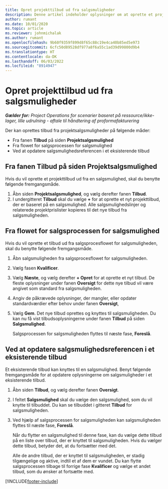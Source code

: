 ```yaml
---
title: Opret projekttilbud ud fra salgsmuligheder
description: Denne artikel indeholder oplysninger om at oprette et projekttilbud fra en salgsmulighed.
author: rumant
ms.date: 10/01/2020
ms.topic: article
ms.reviewer: johnmichalak
ms.author: rumant
ms.openlocfilehash: 9b60f9359f899d8f65c88c19e4ca40b85ed5e973
ms.sourcegitcommit: 6cfc50d89528df977a8f6a55c1ad39d99800d9b4
ms.translationtype: HT
ms.contentlocale: da-DK
ms.lasthandoff: 06/03/2022
ms.locfileid: "8914947"
---
```

# <a name="create-project-quotes-from-opportunities"></a>Opret projekttilbud ud fra salgsmuligheder

_**Gælder for:** Project Operations for scenarier baseret på ressource/ikke-lager, lille udrulning - aftale til håndtering af proformafakturering_

Der kan oprettes tilbud fra projektsalgsmuligheder på følgende måder:

- Fra fanen **Tilbud** på siden **Projektsalgsmulighed**
- Fra flowet for salgsprocessen for salgsmulighed
- Ved at opdatere salgsmulighedsreferencen i et eksisterende tilbud

## <a name="from-the-quotes-tab-of-the-project-opportunity-page"></a>Fra fanen Tilbud på siden Projektsalgsmulighed

Hvis du vil oprette et projekttilbud ud fra en salgsmulighed, skal du benytte følgende fremgangsmåde.

1. Åbn siden **Projektsalgsmulighed**, og vælg derefter fanen **Tilbud**. 
2. I undergitteret **Tilbud** skal du vælge **+** for at oprette et nyt projekttilbud, der er baseret på en salgsmulighed. Alle salgsmulighedslinjer og relaterede projektprislister kopieres til det nye tilbud fra salgsmuligheden.

## <a name="from-the-opportunity-sales-process-flow"></a>Fra flowet for salgsprocessen for salgsmulighed

Hvis du vil oprette et tilbud ud fra salgsprocesflowet for salgsmuligheden, skal du benytte følgende fremgangsmåde.

1. Åbn salgsmuligheden fra salgsprocesflowet for salgsmuligheden.
2. Vælg fasen **Kvalificer**. 
3. Vælg **Næste**, og vælg derefter **+ Opret** for at oprette et nyt tilbud. De fleste oplysninger under fanen **Oversigt** for dette nye tilbud vil være angivet som standard fra salgsmuligheden. 
4. Angiv de påkrævede oplysninger, der mangler, eller opdater standardværdier efter behov under fanen **Oversigt**,
5. Vælg **Gem**. Det nye tilbud oprettes og knyttes til salgsmuligheden. Du kan nu få vist tilbudsoplysningerne under fanen **Tilbud** på siden **Salgsmulighed**. 

   Salgsprocessen for salgsmuligheden flyttes til næste fase, **Foreslå**.


## <a name="by-updating-the-opportunity-reference-on-an-existing-quote"></a>Ved at opdatere salgsmulighedsreferencen i et eksisterende tilbud

Et eksisterende tilbud kan knyttes til en salgsmulighed. Benyt følgende fremgangsmåde for at opdatere oplysningerne om salgsmuligheder i et eksisterende tilbud.

1. Åbn siden **Tilbud**, og vælg derefter fanen **Oversigt**.
2. I feltet **Salgsmulighed** skal du vælge den salgsmulighed, som du vil knytte til tilbuddet. Du kan se tilbuddet i gitteret **Tilbud** for salgsmuligheden. 
3. Ved hjælp af salgsprocessen for salgsmuligheden kan salgsmuligheden flyttes til næste fase, **Foreslå**. 

   Når du flytter en salgsmulighed til denne fase, kan du vælge dette tilbud på en liste over tilbud, der er knyttet til salgsmuligheden. Hvis du vælger dette tilbud, betyder det, at du fortsætter med det.

   Alle de andre tilbud, der er knyttet til salgsmuligheden, er stadig tilgængelige og aktive, indtil et af dem er vundet. Du kan flytte salgsprocessen tilbage til forrige fase **Kvalificer** og vælge et andet tilbud, som du ønsker at fortsætte med.


[!INCLUDE[footer-include](../includes/footer-banner.md)]